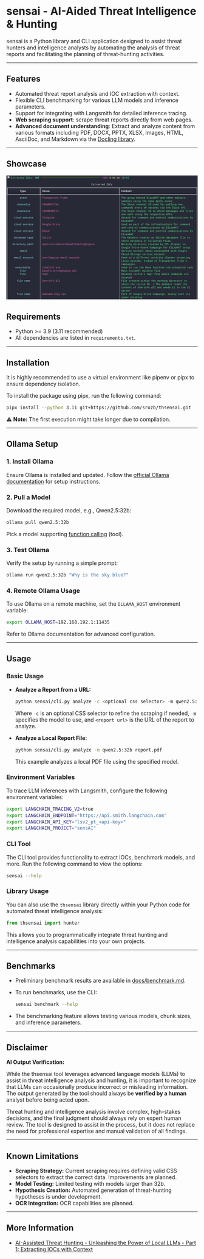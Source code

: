 # **sensai** - AI-Aided Threat Intelligence & Hunting

sensai is a Python library and CLI application designed to assist threat hunters and intelligence analysts by automating the analysis of threat reports and facilitating the planning of threat-hunting activities.  

---

## **Features**

* Automated threat report analysis and IOC extraction with context.
* Flexible CLI benchmarking for various LLM models and inference parameters.
* Support for integrating with Langsmith for detailed inference tracing.
* **Web scraping support**: scrape threat reports directly from web pages.
* **Advanced document understanding**: Extract and analyze content from various formats including PDF, DOCX, PPTX, XLSX, Images, HTML, AsciiDoc, and Markdown via the [Docling library](https://github.com/DS4SD/docling).  

---

## **Showcase**

![Extraction screenshot](docs/extraction.png)

## **Requirements**

* Python >= 3.9 (3.11 recommended)
* All dependencies are listed in `requirements.txt`.  

---

## **Installation**

It is highly recommended to use a virtual environment like pipenv or pipx to ensure dependency isolation.

To install the package using pipx, run the following command:

```bash
pipx install --python 3.11 git+https://github.com/srozb/thsensai.git
```

⚠️ **Note:** The first execution might take longer due to compilation.

---

## **Ollama Setup**

### **1. Install Ollama**

Ensure Ollama is installed and updated. Follow the [official Ollama documentation](https://www.ollama.com/docs) for setup instructions.  

### **2. Pull a Model**

Download the required model, e.g., Qwen2.5:32b:  

```bash
ollama pull qwen2.5:32b
```

Pick a model supporting [function calling](https://ollama.com/search?c=tools) (tool).

### **3. Test Ollama**

Verify the setup by running a simple prompt:  

```bash
ollama run qwen2.5:32b "Why is the sky blue?"
```

### **4. Remote Ollama Usage**

To use Ollama on a remote machine, set the `OLLAMA_HOST` environment variable:  

```bash
export OLLAMA_HOST=192.168.192.1:11435
```  

Refer to Ollama documentation for advanced configuration.  

---

## **Usage**

### **Basic Usage**

* **Analyze a Report from a URL:**

  ```bash
  python sensai/cli.py analyze -c <optional css selector> -m qwen2.5:32b <report url>
  ```

  Where `-c` is an optional CSS selector to refine the scraping if needed, `-m` specifies the model to use, and `<report url>` is the URL of the report to analyze.

* **Analyze a Local Report File:**

  ```bash
  python sensai/cli.py analyze -m qwen2.5:32b report.pdf
  ```

  This example analyzes a local PDF file using the specified model.

### **Environment Variables**

To trace LLM inferences with Langsmith, configure the following environment variables:  

```bash
export LANGCHAIN_TRACING_V2=true
export LANGCHAIN_ENDPOINT="https://api.smith.langchain.com"
export LANGCHAIN_API_KEY="lsv2_pt_<api-key>"
export LANGCHAIN_PROJECT="sensAI"
```  

### **CLI Tool**

The CLI tool provides functionality to extract IOCs, benchmark models, and more. Run the following command to view the options:  

```bash
sensai --help
```  

### **Library Usage**

You can also use the `thsensai` library directly within your Python code for automated threat intelligence analysis:  

```python
from thsensai import hunter
```

This allows you to programmatically integrate threat hunting and intelligence analysis capabilities into your own projects.  

---

## **Benchmarks**

* Preliminary benchmark results are available in [docs/benchmark.md](docs/benchmark.md).  
* To run benchmarks, use the CLI:  

  ```bash
  sensai benchmark --help
  ```

* The benchmarking feature allows testing various models, chunk sizes, and inference parameters.  

---

## Disclaimer

**AI Output Verification:**

While the thsensai tool leverages advanced language models (LLMs) to assist in threat intelligence analysis and hunting, it is important to recognize that LLMs can occasionally produce incorrect or misleading information. The output generated by the tool should always be **verified by a human** analyst before being acted upon.

Threat hunting and intelligence analysis involve complex, high-stakes decisions, and the final judgment should always rely on expert human review. The tool is designed to assist in the process, but it does not replace the need for professional expertise and manual validation of all findings.

---

## **Known Limitations**

* **Scraping Strategy:** Current scraping requires defining valid CSS selectors to extract the correct data. Improvements are planned.
* **Model Testing:** Limited testing with models larger than 32b.  
* **Hypothesis Creation:** Automated generation of threat-hunting hypotheses is under development.  
* **OCR Integration:** OCR capabilities are planned.  

---

## **More Information**

* [AI-Assisted Threat Hunting - Unleashing the Power of Local LLMs - Part 1: Extracting IOCs with Context](https://www.linkedin.com/pulse/ai-assisted-threat-hunting-unleashing-power-local-llms-rozbicki-5kkkf/)
